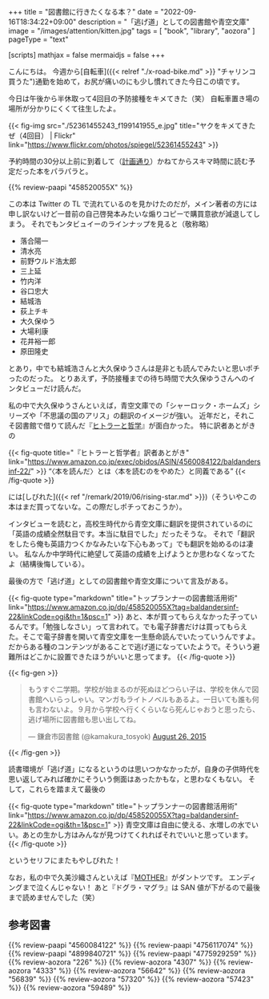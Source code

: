 +++
title = "図書館に行きたくなる本？"
date =  "2022-09-16T18:34:22+09:00"
description = "「逃げ道」としての図書館や青空文庫"
image = "/images/attention/kitten.jpg"
tags = [ "book", "library", "aozora" ]
pageType = "text"

[scripts]
  mathjax = false
  mermaidjs = false
+++

こんにちは。
今週から[自転車]({{< relref "./x-road-bike.md" >}} "チャリンコ買うた")通勤を始めて，お尻が痛いのにも少し慣れてきた今日この頃です。

今日は午後から半休取って4回目の予防接種をキメてきた（笑） 自転車置き場の場所が分かりにくくて往生したよ。

{{< fig-img src="./52361455243_f199141955_e.jpg" title="ヤクをキメてきたぜ（4回目） | Flickr" link="https://www.flickr.com/photos/spiegel/52361455243" >}}

予約時間の30分以上前に到着して（[計画通り](https://dic.pixiv.net/a/%E8%A8%88%E7%94%BB%E9%80%9A%E3%82%8A "計画通り (けいかくどおり)とは【ピクシブ百科事典】")）かねてからスキマ時間に読む予定だった本をパラパラと。

{{% review-paapi "458520055X" %}} <!-- 図書館活用術 インタビュー集 -->

この本は Twitter の TL で流れているのを見かけたのだが，メイン著者の方には申し訳ないけど一昔前の自己啓発本みたいな煽りコピーで購買意欲が減退してしまう。
それでもンタビュイーのラインナップを見ると（敬称略）

- 落合陽一
- 清水亮
- 前野ウルド浩太郎
- 三上延
- 竹内洋
- 谷口忠大
- 結城浩
- 荻上チキ
- 大久保ゆう
- 大場利康
- 花井裕一郎
- 原田隆史

とあり，中でも結城浩さんと大久保ゆうさんは是非とも読んでみたいと思いポチったのだった。
とりあえず，予防接種までの待ち時間で大久保ゆうさんへのインタビューだけ読んだ。

私の中で大久保ゆうさんといえば，青空文庫での「シャーロック・ホームズ」シリーズや「不思議の国のアリス」の翻訳のイメージが強い。
近年だと，それこそ図書館で借りて読んだ『[ヒトラーと哲学](https://www.amazon.co.jp/dp/4560084122?tag=baldandersinf-22&linkCode=ogi&th=1&psc=1)』が面白かった。
特に訳者あとがきの

{{< fig-quote title="『ヒトラーと哲学者』訳者あとがき" link="https://www.amazon.co.jp/exec/obidos/ASIN/4560084122/baldandersinf-22/" >}}
<q>〈本を読んだ〉とは〈本を読むのをやめた〉と同義である</q>
{{< /fig-quote >}}

には[しびれた]({{< ref "/remark/2019/06/rising-star.md" >}})（そういやこの本はまだ買ってないな。この際だしポチっておこうか）。

インタビューを読むと，高校生時代から青空文庫に翻訳を提供されているのに「英語の成績全然駄目です。本当に駄目でした」だったそうな。
それで「翻訳をしたら俺も英語力つくかなみたいな下心もあって」でも翻訳を始めるのは凄い。
私なんか中学時代に絶望して英語の成績を上げようとか思わなくなってたよ（結構後悔している）。

最後の方で「逃げ道」としての図書館や青空文庫について言及がある。

{{< fig-quote type="markdown" title="トップランナーの図書館活用術" link="https://www.amazon.co.jp/dp/458520055X?tag=baldandersinf-22&linkCode=ogi&th=1&psc=1" >}}
あと、本が買ってもらえなかった子っているんです。「勉強しなさい」って言われて。でも電子辞書だけは買ってもらえた。そこで電子辞書を開いて青空文庫を一生懸命読んでいたっていうんですよ。だからある種のコンテンツがあることで逃げ道になっていたようで。そういう避難所はどこかに設置できたほうがいいと思ってます。
{{< /fig-quote >}}

{{< fig-gen >}}
<blockquote class="twitter-tweet"><p lang="ja" dir="ltr">もうすぐ二学期。学校が始まるのが死ぬほどつらい子は、学校を休んで図書館へいらっしゃい。マンガもライトノベルもあるよ。一日いても誰も何も言わないよ。９月から学校へ行くくらいなら死んじゃおうと思ったら、逃げ場所に図書館も思い出してね。</p>&mdash; 鎌倉市図書館 (@kamakura_tosyok) <a href="https://twitter.com/kamakura_tosyok/status/636329967668695040?ref_src=twsrc%5Etfw">August 26, 2015</a></blockquote>
{{< /fig-gen >}}

読書環境が「逃げ道」になるというのは思いつかなかったが，自身の子供時代を思い返してみれば確かにそういう側面はあったかもな，と思わなくもない。
そして，これらを踏まえて最後の

{{< fig-quote type="markdown" title="トップランナーの図書館活用術" link="https://www.amazon.co.jp/dp/458520055X?tag=baldandersinf-22&linkCode=ogi&th=1&psc=1" >}}
青空文庫は自由に使える、水増しの水でいい。あとの生かし方はみんなが見つけてくれればそれでいいと思っています。
{{< /fig-quote >}}

というセリフにまたもやしびれた！

なお，私の中で久美沙織さんといえば『[MOTHER](https://www.amazon.co.jp/dp/4101166110?tag=baldandersinf-22&linkCode=ogi&th=1&psc=1)』がダントツです。
エンディングまで泣くんじゃない！ あと『ドグラ・マグラ』は SAN 値が下がるので最後まで読めませんでした（笑）

## 参考図書

{{% review-paapi "4560084122" %}} <!-- ヒトラーと哲学者 -->
{{% review-paapi "4756117074" %}} <!-- 本の未来 -->
{{% review-paapi "4899840721" %}} <!-- インターネット図書館 青空文庫 -->
{{% review-paapi "4775929259" %}} <!-- シャーロック・ホームズ「赤毛連盟」 -->
{{% review-aozora "226" %}} <!-- ボヘミアの醜聞 -->
{{% review-aozora "4307" %}} <!-- グリゴリの捕縛 -->
{{% review-aozora "4333" %}} <!-- クリトン -->
{{% review-aozora "56642" %}} <!-- 陰翳礼讃 -->
{{% review-aozora "56839" %}} <!-- ニャルラトホテプ -->
{{% review-aozora "57320" %}} <!-- アリスはふしぎの国で -->
{{% review-aozora "57423" %}} <!-- 戦争と平和 -->
{{% review-aozora "59489" %}} <!-- 天に積む宝」のふやし方、へらし方 -->

